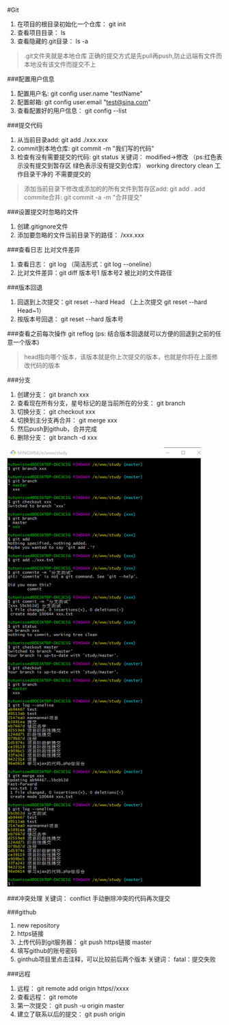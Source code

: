 #Git
1. 在项目的根目录初始化一个仓库： git init
2. 查看项目目录： ls
3. 查看隐藏的.git目录： ls -a

> .git文件夹就是本地仓库
  正确的提交方式是先pull再push,防止远端有文件而本地没有该文件而提交不上

###配置用户信息
1. 配置用户名: git config user.name "testName"
2. 配置邮箱: git config user.email "test@sina.com"
3. 查看配置好的用户信息： git config --list

###提交代码
1. 从当前目录add: git add ./xxx.xxx
2. commit到本地仓库: git commit -m "我们写的代码"
3. 检查有没有需要提交的代码: git status
关键词： modified->修改 （ps:红色表示没有提交到暂存区 绿色表示没有提交到仓库）
working directory clean 工作目录干净的 不需要提交的

> 添加当前目录下修改或添加的的所有文件到暂存区add: git add . 
add commite合并: git commit -a -m "合并提交" 

###设置提交时忽略的文件
1. 创建.gitignore文件
2. 添加要忽略的文件当前目录下的路径： /xxx.xxx

###查看日志 比对文件差异
1. 查看日志： git log （简洁形式：git log --oneline）
2. 比对文件差异：git diff 版本号1 版本号2 被比对的文件路径

###版本回退
1. 回退到上次提交：git reset --hard Head （上上次提交 git reset --hard Head~1）
2. 按版本号回退： git reset --hard 版本号

###查看之前每次操作
git reflog (ps: 结合版本回退就可以方便的回退到之前的任意一个版本)

> head指向哪个版本，该版本就是你上次提交的版本，也就是你将在上面修改代码的版本

###分支
1. 创建分支： git branch xxx
2. 查看现在所有分支，星号标记的是当前所在的分支： git branch
3. 切换分支： git checkout xxx
4. 切换到主分支再合并： git merge xxx
5. 然后push到github，合并完成
6. 删除分支： git branch -d xxx

![](/assets/git的分支操作.png)

###冲突处理
关键词： conflict
手动删除冲突的代码再次提交

###github
1. new repository
2. https链接
3. 上传代码到git服务器： git push https链接 master
4. 填写github的账号密码
5. ginthub项目里点击注释，可以比较前后两个版本
关键词： fatal：提交失败

###远程
1. 远程： git remote add origin https//xxxx
2. 查看远程：  git remote 
3. 第一次提交： git push -u origin master
4. 建立了联系以后的提交： git push origin